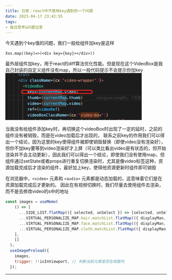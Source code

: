 ```yaml
---
title: 日常：react中不使用key遇到的一个问题
date: 2023-04-17 23:42:55
tags:
- 每日思考&问题记录
---
```


今天遇到个key值的问题，我们一般给组件加key是这样
```
Xxx.map((key)=>(<div key={key}></div>))
```
最外层组件加key，用于react的diff算法优化性能。但是现在这个VideoBox是我自己封装的自定义组件没有map，所以一般代码提示不会提示你加key
![组件截图](/picture/20230418005129.png)

当我没有给组件添加key时，再切换这个videoBox时出现了一定的延时，之前的组件没有被销毁，而是在video加载后才出现的，
联系之前key的作用我们可以得出一个结论，因为这里的key使得组件被即使销毁替换（即使video没有渲染好），但你不加key要等到video渲染好才上屏（可以类比看出video是有状态的，但开始渲染并不会主动更新），因此我们可以得出一个结论，即使我们没有使用map，但组件通过setState或者props进行重复切换渲染时，尤其是像video标签这种，资源加载完成后才渲染的组件，最好加上key，使得他资源更新时组件即可销毁

在浏览器中，``<video>`` 元素和 ``<audio>`` 元素都是动态加载的，这意味着它们是在资源加载完成后才更新的。
因此在有视频切换时，我们尽量去使用组件去渲染，而不是去修改video的s中的地址
```javascript
const images = useMemo(
    () => [
      ...SIDE_LIST.flatMap(({ selected, unSelect }) => [selected, unSelect]),
      ...VIRTUAL_PERSONALIZE_MAP.hair.matchList.flatMap(({ displayMan, displayWoman }) => [displayMan, displayWoman]),
      ...VIRTUAL_PERSONALIZE_MAP.face.matchList.flatMap(({ displayMan, displayWoman }) => [displayMan, displayWoman]),
      ...VIRTUAL_PERSONALIZE_MAP.cloth.matchList.flatMap(({ displayMan, displayWoman }) => [displayMan, displayWoman]),
    ],
    []
  );
  useImagePreload({
    images,
    trigger: !!isInViewport, // 判断当前元素是否在视窗内
  });

```

---
